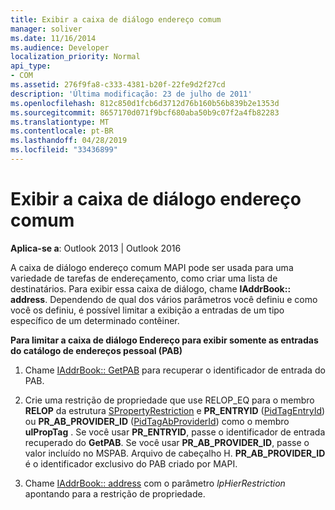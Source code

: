 ```yaml
---
title: Exibir a caixa de diálogo endereço comum
manager: soliver
ms.date: 11/16/2014
ms.audience: Developer
localization_priority: Normal
api_type:
- COM
ms.assetid: 276f9fa8-c333-4381-b20f-22fe9d2f27cd
description: 'Última modificação: 23 de julho de 2011'
ms.openlocfilehash: 812c850d1fcb6d3712d76b160b56b839b2e1353d
ms.sourcegitcommit: 8657170d071f9bcf680aba50b9c07f2a4fb82283
ms.translationtype: MT
ms.contentlocale: pt-BR
ms.lasthandoff: 04/28/2019
ms.locfileid: "33436899"
---
```

# <a name="displaying-the-common-address-dialog-box"></a>Exibir a caixa de diálogo endereço comum

  
  
**Aplica-se a**: Outlook 2013 | Outlook 2016 
  
A caixa de diálogo endereço comum MAPI pode ser usada para uma variedade de tarefas de endereçamento, como criar uma lista de destinatários. Para exibir essa caixa de diálogo, chame **IAddrBook:: address**. Dependendo de qual dos vários parâmetros você definiu e como você os definiu, é possível limitar a exibição a entradas de um tipo específico de um determinado contêiner.
  
 **Para limitar a caixa de diálogo Endereço para exibir somente as entradas do catálogo de endereços pessoal (PAB)**
  
1. Chame [IAddrBook:: GetPAB](iaddrbook-getpab.md) para recuperar o identificador de entrada do PAB. 
    
2. Crie uma restrição de propriedade que use RELOP_EQ para o membro **RELOP** da estrutura [SPropertyRestriction](spropertyrestriction.md) e **PR_ENTRYID** ([PidTagEntryId](pidtagentryid-canonical-property.md)) ou **PR_AB_PROVIDER_ID** ([PidTagAbProviderId](pidtagabproviderid-canonical-property.md)) como o membro **ulPropTag** . Se você usar **PR_ENTRYID**, passe o identificador de entrada recuperado do **GetPAB**. Se você usar **PR_AB_PROVIDER_ID**, passe o valor incluído no MSPAB. Arquivo de cabeçalho H. **PR_AB_PROVIDER_ID** é o identificador exclusivo do PAB criado por MAPI. 
    
3. Chame [IAddrBook:: address](iaddrbook-address.md) com o parâmetro _lpHierRestriction_ apontando para a restrição de propriedade. 
    

